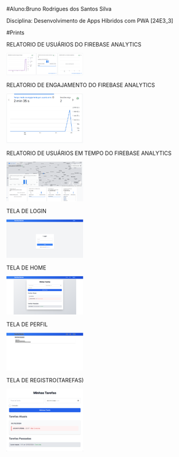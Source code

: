 #Aluno:Bruno Rodrigues dos Santos Silva

Disciplina: Desenvolvimento de Apps Híbridos com PWA [24E3_3] 

#Prints

RELATORIO DE USUÁRIOS DO FIREBASE ANALYTICS

<img src="prints/Usuarios.png" alt="Usuarios" style="width:200px;heigth:200px">

RELATORIO DE ENGAJAMENTO DO FIREBASE ANALYTICS

<img src="prints/engajamento.png" alt="engajamento" style="width:200px;heigth:200px">

RELATORIO DE USUÁRIOS EM TEMPO DO FIREBASE ANALYTICS

<img src="prints/RealTime.png" alt="RealTime" style="width:200px;heigth:200px">

TELA DE LOGIN

<img src="prints/LOGIN.png" alt="LOGIN" style="width:200px;heigth:200px">

TELA DE HOME

<img src="prints/home.png" alt="HOME" style="width:200px;heigth:200px">

TELA DE PERFIL

<img src="prints/perfil.png" alt="PERFIL" style="width:200px;heigth:200px">

TELA DE REGISTRO(TAREFAS)

<img src="prints/tarefas.png" alt="REGISTRO" style="width:200px;heigth:200px">

